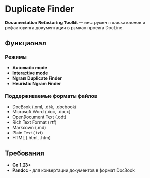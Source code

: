 # Duplicate Finder

**Documentation Refactoring Toolkit** -- инструмент поиска клонов и рефакторинга документации в рамках проекта DocLine.

## Функционал
### Режимы
- **Automatic mode** 
- **Interactive mode**
- **Ngram Duplicate Finder**
- **Heuristic Ngram Finder**

### Поддерживаемые форматы файлов
- DocBook (.xml, .dbk, .docbook)
- Microsoft Word (.doc, .docx)
- OpenDocument Text (.odt)
- Rich Text Format (.rtf)
- Markdown (.md)
- Plain Text (.txt)
- HTML (.html, .htm)

## Требования

- **Go 1.23+**
- **Pandoc** - для конвертации документов в формат DocBook

